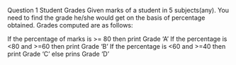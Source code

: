 Question 1
Student Grades
Given marks of a student in 5 subjects(any). You need to find the grade he/she would get on the basis of percentage obtained. Grades computed are as follows:

If the percentage of marks is >= 80 then print Grade ‘A’
If the percentage is <80 and >=60 then print Grade ‘B’
If the percentage is <60 and >=40 then print Grade ‘C’
else prins Grade ‘D’
